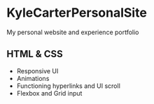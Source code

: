 # KyleCarterPersonalSite
My personal website and experience portfolio

## HTML & CSS
- Responsive UI
- Animations 
- Functioning hyperlinks and UI scroll
- Flexbox and Grid input
